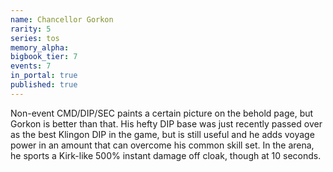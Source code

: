 ```yaml
---
name: Chancellor Gorkon
rarity: 5
series: tos
memory_alpha:
bigbook_tier: 7
events: 7
in_portal: true
published: true
---
```


Non-event CMD/DIP/SEC paints a certain picture on the behold page, but Gorkon is better than that. His hefty DIP base was just recently passed over as the best Klingon DIP in the game, but is still useful and he adds voyage power in an amount that can overcome his common skill set. In the arena, he sports a Kirk-like 500% instant damage off cloak, though at 10 seconds.
